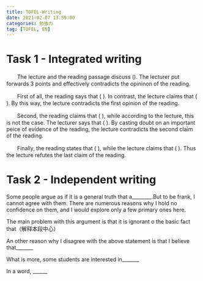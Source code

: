 ```yaml
---
title: TOFEL-Writing
date: 2021-02-07 13:59:00
categories: 勉強力
tag: [TOFEL, EN]
---
```

# Task 1 - Integrated writing

　　The lecture and the reading passage discuss (). The lecturer put forwards 3 points and effectively contradicts the opininon of the reading.

　　First of all, the reading says that ( ). In contrast, the lecture claims that ( ). By this way, the lecture contradicts the first opinion of the reading.

　　Second, the reading claims that ( ), while according to the lecture, this is not the case. The lecturer says that ( ). By casting doubt on an important peice of evidence of the reading, the lecture contradicts the second claim of the reading.

　　Finally, the reading states that ( ), while the lecture claims that ( ). Thus the lecture refutes the last claim of the reading.
    
# Task 2 - Independent writing
Some people argue as if it is a general truth that a________.But to be frank, I cannot agree with them. There are numerous reasons why I hold no confidence on them, and I would explore only a few primary ones here. 

The main problem with this argument is that it is ignorant o the basic fact that（解释本段中心）

An other reason why I disagree with the above statement is that I believe that_______

What is more, some students are interested in_______

In a word, ______